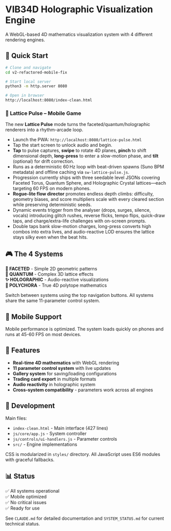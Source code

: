 # VIB34D Holographic Visualization Engine

A WebGL-based 4D mathematics visualization system with 4 different rendering engines.

## 🚀 Quick Start

```bash
# Clone and navigate
cd v2-refactored-mobile-fix

# Start local server
python3 -m http.server 8080

# Open in browser
http://localhost:8080/index-clean.html
```

### 🎯 Lattice Pulse – Mobile Game

The new **Lattice Pulse** mode turns the faceted/quantum/holographic renderers into a rhythm-arcade loop.

- Launch the PWA: `http://localhost:8080/lattice-pulse.html`
- Tap the start screen to unlock audio and begin.
- **Tap** to pulse captures, **swipe** to rotate 4D planes, **pinch** to shift dimensional depth, **long-press** to enter a slow-motion phase, and **tilt** (optional) for drift correction.
- Runs as a deterministic 60 Hz loop with beat-driven spawns (Suno BPM metadata) and offline caching via `sw-lattice-pulse.js`.
- Progression currently ships with three seedable level JSONs covering Faceted Torus, Quantum Sphere, and Holographic Crystal lattices—each targeting 60 FPS on modern phones.
- **Rogue-lite flow director** promotes endless depth climbs: difficulty, geometry biases, and score multipliers scale with every cleared section while preserving deterministic seeds.
- Dynamic events trigger from the analyser (drops, surges, silence, vocals) introducing glitch rushes, reverse flicks, tempo flips, quick-draw taps, and charge/extra-life challenges with on-screen prompts.
- Double taps bank slow-motion charges, long-press converts high combos into extra lives, and audio-reactive LOD ensures the lattice stays silky even when the beat hits.

## 🎮 The 4 Systems

**🔷 FACETED** - Simple 2D geometric patterns  
**🌌 QUANTUM** - Complex 3D lattice effects  
**✨ HOLOGRAPHIC** - Audio-reactive visualizations  
**🔮 POLYCHORA** - True 4D polytope mathematics  

Switch between systems using the top navigation buttons. All systems share the same 11-parameter control system.

## 📱 Mobile Support

Mobile performance is optimized. The system loads quickly on phones and runs at 45-60 FPS on most devices.

## 🎨 Features

- **Real-time 4D mathematics** with WebGL rendering
- **11 parameter control system** with live updates  
- **Gallery system** for saving/loading configurations
- **Trading card export** in multiple formats
- **Audio reactivity** in holographic system
- **Cross-system compatibility** - parameters work across all engines

## 🔧 Development

Main files:
- `index-clean.html` - Main interface (427 lines)
- `js/core/app.js` - System controller  
- `js/controls/ui-handlers.js` - Parameter controls
- `src/` - Engine implementations

CSS is modularized in `styles/` directory. All JavaScript uses ES6 modules with graceful fallbacks.

## 📊 Status

✅ All systems operational  
✅ Mobile optimized  
✅ No critical issues  
✅ Ready for use  

See `CLAUDE.md` for detailed documentation and `SYSTEM_STATUS.md` for current technical status.